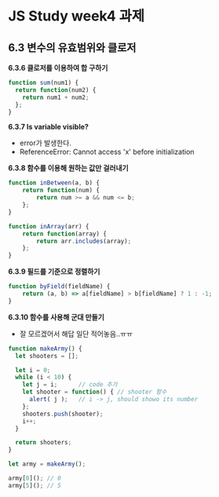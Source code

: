 # JS Study week4 과제

## 6.3 변수의 유효범위와 클로저

**6.3.6 클로저를 이용하여 합 구하기**
```javascript
function sum(num1) {
  return function(num2) {
    return num1 + num2;
  };
}
```

**6.3.7 Is variable visible?**
- error가 발생한다.
- ReferenceError: Cannot access 'x' before initialization

**6.3.8 함수를 이용해 원하는 값만 걸러내기**
```javascript
function inBetween(a, b) {
    return function(num) {
        return num >= a && num <= b;
    };
}

function inArray(arr) {
    return function(array) {
        return arr.includes(array);
    };
}
```

**6.3.9 필드를 기준으로 정렬하기**

```javascript
function byField(fieldName) {
    return (a, b) => a[fieldName] > b[fieldName] ? 1 : -1;
}
```

**6.3.10 함수를 사용해 군대 만들기**

- 잘 모르겠어서 해답 일단 적어놓음..ㅠㅠ

```javascript
function makeArmy() {
  let shooters = [];

  let i = 0;
  while (i < 10) {
    let j = i;		// code 추가
    let shooter = function() { // shooter 함수
      alert( j );	// i -> j, should showo its number
    };
    shooters.push(shooter);
    i++;
  }

  return shooters;
}

let army = makeArmy();

army[0](); // 0
army[5](); // 5
```
